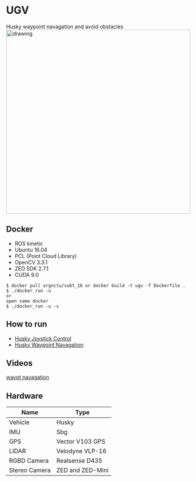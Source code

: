 # UGV
Husky waypoint navagation and avoid obstacles </br>
<img src="images/husky.jpg" alt="drawing" width="500"/>

## Docker
- ROS kinetic 
- Ubuntu 16.04
- PCL (Point Cloud Library)
- OpenCV 3.3.1
- ZED SDK 2.7.1
- CUDA 9.0

```
$ docker pull argnctu/subt_16 or docker build -t ugv -f Dockerfile .
$ ./docker_run -u
or 
open same docker
$ ./docker_run -u -s
```
## How to run
* [Husky Joystick Control](https://github.com/tonycar12002/ugv/wiki/Husky_Joystick_Control)
* [Husky Waypoint Navagation](https://github.com/tonycar12002/ugv/wiki/Waypoint_Navagation)

## Videos
[waypt navagation](https://www.youtube.com/watch?v=ns-YryCcy-s)

## Hardware

|Name | Type |
|-------		|--------					|
|Vehicle		|Husky						|
|IMU			|Sbg						|
|GPS			|Vector	V103 GPS			|
|LIDAR 			|Velodyne VLP-16			|
|RGBD Camera	|Realsense D435				|
|Stereo Camera	|ZED and ZED-Mini			|
